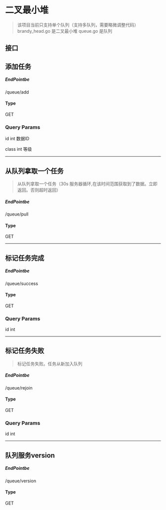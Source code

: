 # 二叉最小堆

> 该项目当前只支持单个队列（支持多队列，需要略微调整代码）
> brandy_head.go 是二叉最小堆
> queue.go 是队列

## 接口


## 添加任务
##### EndPointbe
/queue/add
#### Type
GET
### Query Params
id int  数据ID

class int 等级

---


## 从队列拿取一个任务
> 从队列拿取一个任务（30s 服务器循环,在该时间范围获取到了数据。立即返回。否则超时返回）
##### EndPointbe
/queue/pull
#### Type
GET

---


## 标记任务完成
##### EndPointbe
/queue/success
#### Type
GET
### Query Params
id int

---

## 标记任务失败
> 标记任务失败。任务从新加入队列
##### EndPointbe
/queue/rejoin
#### Type
GET
### Query Params
id int

---


## 队列服务version
##### EndPointbe
/queue/version
#### Type
GET

